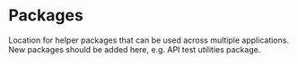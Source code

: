 # Packages

Location for helper packages that can be used across multiple applications. New packages should be added here, e.g. API test utilities package.
